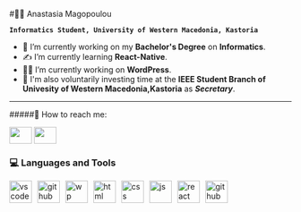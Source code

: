 #👩‍🎓 Anastasia Magopoulou

**`Informatics Student, University of Western Macedonia, Kastoria`**

- 📖 I’m currently working on my **Bachelor's Degree** on **Informatics**.
- ✍️ I’m currently learning **React-Native**.
- 👩‍💻 I’m currently working on **WordPress**.
- 🌱 I'm also voluntarily investing time at the **IEEE Student Branch of Univesity of Western Macedonia,Kastoria** as **_Secretary_**.

---

#####💬 How to reach me:

<p>
<a href="https://www.linkedin.com/in/anastasia-magopoulou-44b996251/"><img align="center" src="https://raw.githubusercontent.com/rahuldkjain/github-profile-readme-generator/master/src/images/icons/Social/linked-in-alt.svg" height="30" width="40" /></a>
<a href="https://www.instagram.com/_magopoulou_/" ><img align="center" src="https://raw.githubusercontent.com/rahuldkjain/github-profile-readme-generator/master/src/images/icons/Social/instagram.svg" height="30" width="40" /></a>

### 💻 Languages and Tools

<img align="left" alt="vscode" width="40px" style="margin-right:10px;" src="https://cdn.jsdelivr.net/gh/devicons/devicon/icons/vscode/vscode-original.svg" />
<img align="left" alt="github" width="40px"  style="margin-right:10px; background-color:white;" src="https://cdn.jsdelivr.net/gh/devicons/devicon/icons/github/github-original-wordmark.svg" />
<img align="left" alt="wp" width="40px" style="margin-right:10px;" src="https://cdn.jsdelivr.net/gh/devicons/devicon/icons/wordpress/wordpress-original.svg" />
<img align="left" alt="html" width="40px" style="margin-right:10px;" src="https://cdn.jsdelivr.net/gh/devicons/devicon/icons/html5/html5-plain-wordmark.svg" />
<img align="left" alt="css" width="40px"  style="margin-right:10px;"src="https://cdn.jsdelivr.net/gh/devicons/devicon/icons/css3/css3-plain-wordmark.svg" />          
<img align="left" alt="js" width="40px"  style="margin-right:10px;" src="https://cdn.jsdelivr.net/gh/devicons/devicon/icons/javascript/javascript-original.svg" />
<img align="left" alt="react" width="40px"  style="margin-right:10px;" src="https://cdn.jsdelivr.net/gh/devicons/devicon/icons/react/react-original-wordmark.svg" />
<img align="left" alt="github" width="40px"  style="margin-right:10px; background-color:white;"src="https://cdn.jsdelivr.net/gh/devicons/devicon/icons/unity/unity-original-wordmark.svg" />
          
          
<!--
**anastasiamag/anastasiamag** is a ✨ _special_ ✨ repository because its `README.md` (this file) appears on your GitHub profile.

Here are some ideas to get you started:

- 🔭 I’m currently working on ...
- 🌱 I’m currently learning ...
- 👯 I’m looking to collaborate on ...
- 🤔 I’m looking for help with ...
- 💬 Ask me about ...
- 📫 How to reach me: ...
- 😄 Pronouns: ...
- ⚡ Fun fact: ...
  -->
